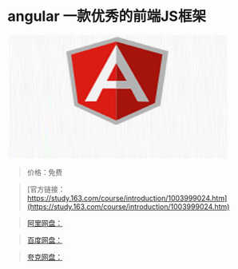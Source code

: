 # angular 一款优秀的前端JS框架

![img](../../../assets/study163/free/7B34169CA057C89F9E4DFAB444DE4F68.jpg)

> 价格：免费

> [官方链接：https://study.163.com/course/introduction/1003999024.htm](https://study.163.com/course/introduction/1003999024.htm)

> [阿里网盘：]()

> [百度网盘：]()

> [夸克网盘：]()
